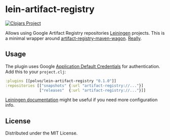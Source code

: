# lein-artifact-registry
[![Clojars Project](https://img.shields.io/clojars/v/polvo/lein-artifact-registry.svg)](https://clojars.org/polvo/lein-artifact-registry)

Allows using Google Artifact Registry repositories [Leiningen](https://github.com/technomancy/leiningen) projects.
This is a minimal wrapper around [artifact-registry-maven-wagon](https://github.com/GoogleCloudPlatform/artifact-registry-maven-tools).
[Really](https://github.com/polvotech/lein-artifact-registry/blob/master/src/leiningen/wagons.clj).

## Usage

The plugin uses Google [Application Default Credentials](https://cloud.google.com/sdk/gcloud/reference/auth/application-default/login) for
authentication. Add this to your `project.clj`:

```clojure
:plugins [[polvo/lein-artifact-registry "0.1.0"]]
:repositories [["snapshots" {:url "artifact-registry://..."}]
               ["releases"  {:url "artifact-registry://..."}]]
```

[Leiningen documentation](https://github.com/technomancy/leiningen/blob/master/doc/DEPLOY.md) might be useful
if you need more configuration info.

## License

Distributed under the MIT License.
